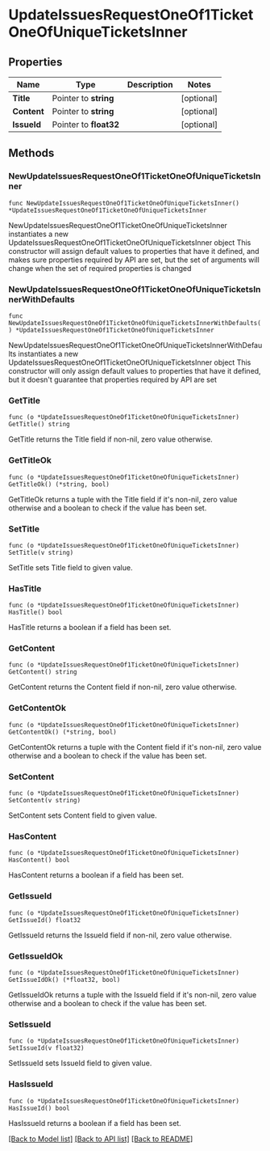 # UpdateIssuesRequestOneOf1TicketOneOfUniqueTicketsInner

## Properties

Name | Type | Description | Notes
------------ | ------------- | ------------- | -------------
**Title** | Pointer to **string** |  | [optional] 
**Content** | Pointer to **string** |  | [optional] 
**IssueId** | Pointer to **float32** |  | [optional] 

## Methods

### NewUpdateIssuesRequestOneOf1TicketOneOfUniqueTicketsInner

`func NewUpdateIssuesRequestOneOf1TicketOneOfUniqueTicketsInner() *UpdateIssuesRequestOneOf1TicketOneOfUniqueTicketsInner`

NewUpdateIssuesRequestOneOf1TicketOneOfUniqueTicketsInner instantiates a new UpdateIssuesRequestOneOf1TicketOneOfUniqueTicketsInner object
This constructor will assign default values to properties that have it defined,
and makes sure properties required by API are set, but the set of arguments
will change when the set of required properties is changed

### NewUpdateIssuesRequestOneOf1TicketOneOfUniqueTicketsInnerWithDefaults

`func NewUpdateIssuesRequestOneOf1TicketOneOfUniqueTicketsInnerWithDefaults() *UpdateIssuesRequestOneOf1TicketOneOfUniqueTicketsInner`

NewUpdateIssuesRequestOneOf1TicketOneOfUniqueTicketsInnerWithDefaults instantiates a new UpdateIssuesRequestOneOf1TicketOneOfUniqueTicketsInner object
This constructor will only assign default values to properties that have it defined,
but it doesn't guarantee that properties required by API are set

### GetTitle

`func (o *UpdateIssuesRequestOneOf1TicketOneOfUniqueTicketsInner) GetTitle() string`

GetTitle returns the Title field if non-nil, zero value otherwise.

### GetTitleOk

`func (o *UpdateIssuesRequestOneOf1TicketOneOfUniqueTicketsInner) GetTitleOk() (*string, bool)`

GetTitleOk returns a tuple with the Title field if it's non-nil, zero value otherwise
and a boolean to check if the value has been set.

### SetTitle

`func (o *UpdateIssuesRequestOneOf1TicketOneOfUniqueTicketsInner) SetTitle(v string)`

SetTitle sets Title field to given value.

### HasTitle

`func (o *UpdateIssuesRequestOneOf1TicketOneOfUniqueTicketsInner) HasTitle() bool`

HasTitle returns a boolean if a field has been set.

### GetContent

`func (o *UpdateIssuesRequestOneOf1TicketOneOfUniqueTicketsInner) GetContent() string`

GetContent returns the Content field if non-nil, zero value otherwise.

### GetContentOk

`func (o *UpdateIssuesRequestOneOf1TicketOneOfUniqueTicketsInner) GetContentOk() (*string, bool)`

GetContentOk returns a tuple with the Content field if it's non-nil, zero value otherwise
and a boolean to check if the value has been set.

### SetContent

`func (o *UpdateIssuesRequestOneOf1TicketOneOfUniqueTicketsInner) SetContent(v string)`

SetContent sets Content field to given value.

### HasContent

`func (o *UpdateIssuesRequestOneOf1TicketOneOfUniqueTicketsInner) HasContent() bool`

HasContent returns a boolean if a field has been set.

### GetIssueId

`func (o *UpdateIssuesRequestOneOf1TicketOneOfUniqueTicketsInner) GetIssueId() float32`

GetIssueId returns the IssueId field if non-nil, zero value otherwise.

### GetIssueIdOk

`func (o *UpdateIssuesRequestOneOf1TicketOneOfUniqueTicketsInner) GetIssueIdOk() (*float32, bool)`

GetIssueIdOk returns a tuple with the IssueId field if it's non-nil, zero value otherwise
and a boolean to check if the value has been set.

### SetIssueId

`func (o *UpdateIssuesRequestOneOf1TicketOneOfUniqueTicketsInner) SetIssueId(v float32)`

SetIssueId sets IssueId field to given value.

### HasIssueId

`func (o *UpdateIssuesRequestOneOf1TicketOneOfUniqueTicketsInner) HasIssueId() bool`

HasIssueId returns a boolean if a field has been set.


[[Back to Model list]](../README.md#documentation-for-models) [[Back to API list]](../README.md#documentation-for-api-endpoints) [[Back to README]](../README.md)


